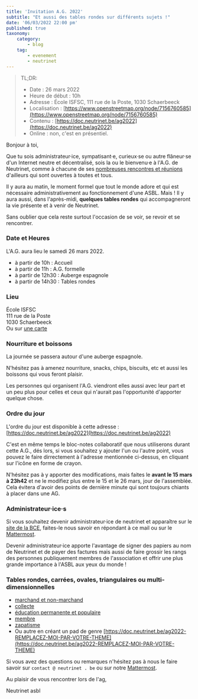```yaml
---
title: 'Invitation A.G. 2022'
subtitle: "Et aussi des tables rondes sur différents sujets !"
date: '06/03/2022 22:00 pm'
published: true
taxonomy:
    category:
        - blog
    tag:
        - evenement
        - neutrinet
---
```


> TL;DR:
>
> - Date : 26 mars 2022
> - Heure de début : 10h
> - Adresse : École ISFSC, 111 rue de la Poste, 1030 Schaerbeeck
> - Localisation : [https://www.openstreetmap.org/node/7156760585](https://www.openstreetmap.org/node/7156760585)
> - Contenu : [https://doc.neutrinet.be/ag2022](https://doc.neutrinet.be/ag2022)
> - Online : non, c'est en présentiel.

Bonjour à toi,

Que tu sois administrateur·ice, sympatisant·e, curieux·se ou autre flâneur·se d'un Internet neutre et décentralisé, sois la ou le bienvenu·e à l'A.G. de Neutrinet, comme à chacune de ses [nombreuses rencontres et réunions](https://wiki.neutrinet.be/fr/rapports/start) d'ailleurs qui sont ouvertes à toutes et tous.

Il y aura au matin, le moment formel que tout le monde adore et qui est nécessaire administrativement au fonctionnement d'une ASBL. Mais ! Il y aura aussi, dans l'après-midi, **quelques tables rondes** qui accompagneront la vie présente et à venir de Neutrinet.

Sans oublier que cela reste surtout l'occasion de se voir, se revoir et se rencontrer.

### Date et Heures

L'A.G. aura lieu le samedi 26 mars 2022.

- à partir de 10h : Accueil
- à partir de 11h : A.G. formelle
- à partir de 12h30 : Auberge espagnole
- à partir de 14h30 : Tables rondes

### Lieu

École ISFSC<br />
111 rue de la Poste<br />
1030 Schaerbeeck<br />
Ou sur [une carte](https://www.openstreetmap.org/node/7156760585#map=19/50.85946/4.36780)

### Nourriture et boissons

La journée se passera autour d'une auberge espagnole.

N'hésitez pas à amenez nourriture, snacks, chips, biscuits, etc et aussi les boissons qui vous feront plaisir.

Les personnes qui organisent l'A.G. viendront elles aussi avec leur part et un peu plus pour celles et ceux qui n'aurait pas l'opportunité d'apporter quelque chose.

### Ordre du jour

L'ordre du jour est disponible à cette adresse : [https://doc.neutrinet.be/ag2022](https://doc.neutrinet.be/ag2022)

C'est en même temps le bloc-notes collaboratif que nous utiliserons durant cette A.G., dés lors, si vous souhaitez y ajouter l'un ou l'autre point, vous pouvez le faire dirrectement à l'adresse mentionnée ci-dessus, en cliquant sur l'icône en forme de crayon.

N'hésitez pas à y apporter des modifications, mais faites le **avant le 15 mars à 23h42** et ne le modifiez plus entre le 15 et le 26 mars, jour de l'assemblée.  Cela évitera d'avoir des points de dernière minute qui sont toujours chiants à placer dans une AG.


### Administrateur·ice·s

Si vous souhaitez devenir administrateur·ice de neutrinet et apparaître sur le [site de la BCE](https://kbopub.economie.fgov.be/kbopub/toonondernemingps.html?ondernemingsnummer=835033012), faites-le nous savoir en répondant à ce mail ou sur le [Mattermost](https://chat.neutrinet.be).

Devenir administrateur·ice apporte l'avantage de signer des papiers au nom de Neutrinet et de payer des factures mais aussi de faire grossir les rangs des personnes publiquement membres de l'association et offrir une plus grande importance à l'ASBL aux yeux du monde !

<div id="tables_rondes"></div>

### Tables rondes, carrées, ovales, triangulaires ou multi-dimensionnelles

- [marchand et non-marchand](https://doc.neutrinet.be/ag2022-marchand-et-non-marchand#)
- [collecte](https://doc.neutrinet.be/ag2022-collecte#)
- [éducation permanente et populaire](https://doc.neutrinet.be/ag2022-education-permanent-et-populaire#)
- [membre](https://doc.neutrinet.be/ag2022-membre#)
- [zapatisme](https://doc.neutrinet.be/ag2022-zapatisme)
- Ou autre en créant un pad de genre [https://doc.neutrinet.be/ag2022-REMPLACEZ-MOI-PAR-VOTRE-THEME](https://doc.neutrinet.be/ag2022-REMPLACEZ-MOI-PAR-VOTRE-THEME)

Si vous avez des questions ou remarques n'hésitez pas à nous le faire savoir sur `contact @ neutrinet . be` ou sur notre [Mattermost](https://chat.neutrinet.be).

Au plaisir de vous rencontrer lors de l'ag,

Neutrinet asbl